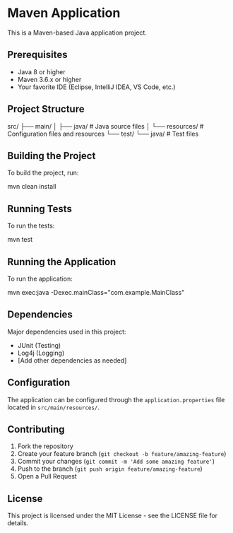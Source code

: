 
# Maven Application

This is a Maven-based Java application project.

## Prerequisites

- Java 8 or higher
- Maven 3.6.x or higher
- Your favorite IDE (Eclipse, IntelliJ IDEA, VS Code, etc.)

## Project Structure


src/
  ├── main/
  │   ├── java/        # Java source files
  │   └── resources/   # Configuration files and resources
  └── test/
      └── java/        # Test files


## Building the Project

To build the project, run:


mvn clean install


## Running Tests

To run the tests:


mvn test


## Running the Application

To run the application:


mvn exec:java -Dexec.mainClass="com.example.MainClass"


## Dependencies

Major dependencies used in this project:

- JUnit (Testing)
- Log4j (Logging)
- [Add other dependencies as needed]

## Configuration

The application can be configured through the `application.properties` file located in `src/main/resources/`.

## Contributing

1. Fork the repository
2. Create your feature branch (`git checkout -b feature/amazing-feature`)
3. Commit your changes (`git commit -m 'Add some amazing feature'`)
4. Push to the branch (`git push origin feature/amazing-feature`)
5. Open a Pull Request

## License

This project is licensed under the MIT License - see the LICENSE file for details.
